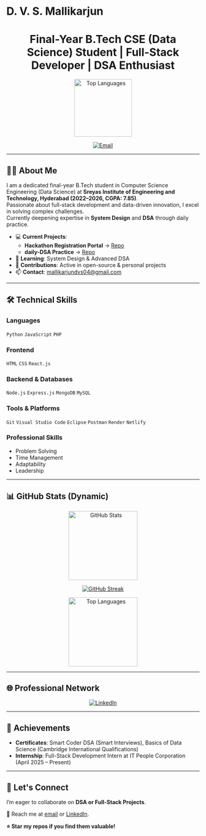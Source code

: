 # D. V. S. Mallikarjun

<div align="center">
  <h1>Final-Year B.Tech CSE (Data Science) Student | Full-Stack Developer | DSA Enthusiast</h1>

  <img
    src="https://github-readme-stats.vercel.app/api/top-langs/?username=Mallikarjun-04&layout=compact&theme=dracula&hide_border=true"
    alt="Top Languages"
    height="150"
  />
  <br />

  <a href="mailto:mallikarjundvs04@gmail.com">
    <img src="https://img.shields.io/badge/Email-D14836.svg?&style=for-the-badge&logo=Gmail&logoColor=white" alt="Email" />
  </a>
</div>

---

## 👨‍💻 About Me

I am a dedicated final-year B.Tech student in Computer Science Engineering (Data Science) at **Sreyas Institute of Engineering and Technology, Hyderabad (2022–2026, CGPA: 7.85)**.  
Passionate about full-stack development and data-driven innovation, I excel in solving complex challenges.  
Currently deepening expertise in **System Design** and **DSA** through daily practice.

- 💻 **Current Projects**:  
  - **Hackathon Registration Portal** → [Repo](https://github.com/Mallikarjun-04/Hackathon-Portal)  
  - **daily-DSA Practice** → [Repo](https://github.com/Mallikarjun-04/daily-DSA)
- 🌱 **Learning**: System Design & Advanced DSA  
- 🚀 **Contributions**: Active in open-source & personal projects  
- 📫 **Contact**: [mallikarjundvs04@gmail.com](mailto:mallikarjundvs04@gmail.com)

---

## 🛠️ Technical Skills

### Languages
`Python` `JavaScript` `PHP`

### Frontend
`HTML` `CSS` `React.js`

### Backend & Databases
`Node.js` `Express.js` `MongoDB` `MySQL`

### Tools & Platforms
`Git` `Visual Studio Code` `Eclipse` `Postman` `Render` `Netlify`

### Professional Skills
- Problem Solving  
- Time Management  
- Adaptability  
- Leadership  

---

## 📊 GitHub Stats (Dynamic)

<div align="center">

  <img
    src="https://github-readme-stats.vercel.app/api?username=Mallikarjun-04&show_icons=true&theme=dracula&hide_border=true"
    alt="GitHub Stats"
    height="180"
  />

  <!-- ✅ Fixed: Markdown embed for streak so it always works -->
  [![GitHub Streak](https://streak-stats.demolab.com/?user=Mallikarjun-04&theme=dracula&hide_border=true)](https://git.io/streak-stats)

  <img
    src="https://github-readme-stats.vercel.app/api/top-langs/?username=Mallikarjun-04&layout=compact&theme=dracula&hide_border=true"
    alt="Top Languages"
    height="180"
  />

</div>

---

## 🌐 Professional Network

<div align="center">
  <a href="https://www.linkedin.com/in/d-v-s-mallikarjun-aa775832a">
    <img src="https://img.shields.io/badge/LinkedIn-0077B5.svg?&style=for-the-badge&logo=LinkedIn&logoColor=white" alt="LinkedIn" />
  </a>
</div>

---

## 🎯 Achievements

- **Certificates**: Smart Coder DSA (Smart Interviews), Basics of Data Science (Cambridge International Qualifications)  
- **Internship**: Full-Stack Development Intern at IT People Corporation (April 2025 – Present)  

---

## 🙌 Let's Connect

I’m eager to collaborate on **DSA or Full-Stack Projects**.  

📩 Reach me at [email](mailto:mallikarjundvs04@gmail.com) or [LinkedIn](https://www.linkedin.com/in/d-v-s-mallikarjun-aa775832a).  

**⭐ Star my repos if you find them valuable!**
